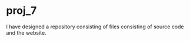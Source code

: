 # proj_7
I have designed a  repository consisting of files consisting of  source code and the website.
